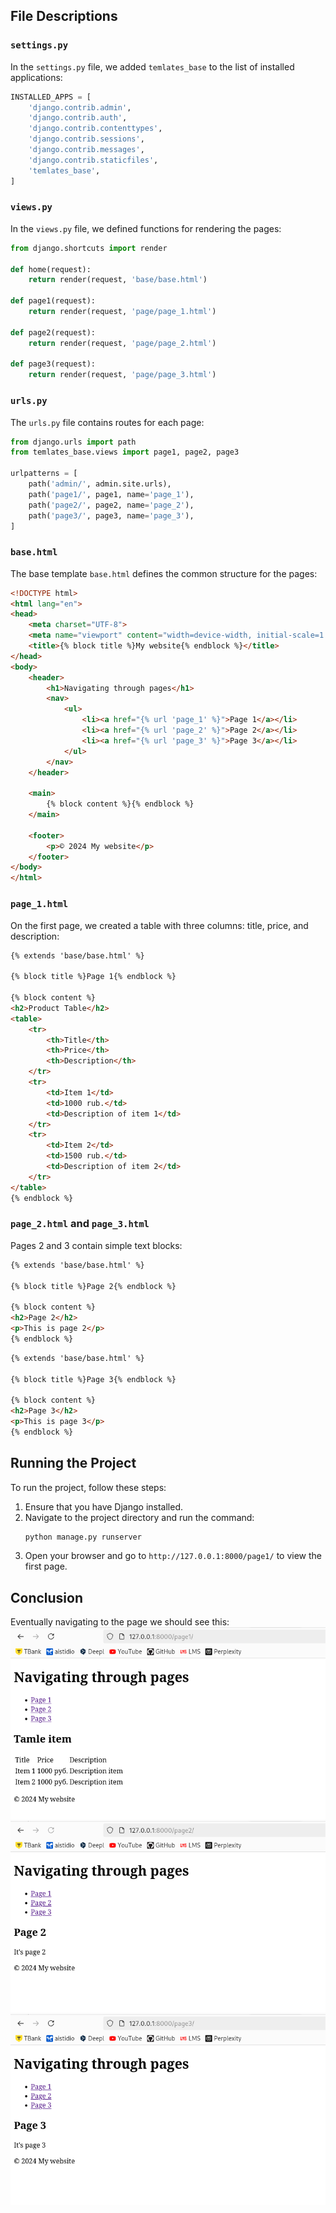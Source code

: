 ## File Descriptions

### `settings.py`

In the `settings.py` file, we added `temlates_base` to the list of installed applications:

```python
INSTALLED_APPS = [
    'django.contrib.admin',
    'django.contrib.auth',
    'django.contrib.contenttypes',
    'django.contrib.sessions',
    'django.contrib.messages',
    'django.contrib.staticfiles',
    'temlates_base',
]
```

### `views.py`

In the `views.py` file, we defined functions for rendering the pages:

```python
from django.shortcuts import render

def home(request):
    return render(request, 'base/base.html')

def page1(request):
    return render(request, 'page/page_1.html')

def page2(request):
    return render(request, 'page/page_2.html')

def page3(request):
    return render(request, 'page/page_3.html')
```

### `urls.py`

The `urls.py` file contains routes for each page:

```python
from django.urls import path
from temlates_base.views import page1, page2, page3

urlpatterns = [
    path('admin/', admin.site.urls),
    path('page1/', page1, name='page_1'),
    path('page2/', page2, name='page_2'),
    path('page3/', page3, name='page_3'),
]
```

### `base.html`

The base template `base.html` defines the common structure for the pages:

```html
<!DOCTYPE html>
<html lang="en">
<head>
    <meta charset="UTF-8">
    <meta name="viewport" content="width=device-width, initial-scale=1.0">
    <title>{% block title %}My website{% endblock %}</title>
</head>
<body>
    <header>
        <h1>Navigating through pages</h1>
        <nav>
            <ul>
                <li><a href="{% url 'page_1' %}">Page 1</a></li>
                <li><a href="{% url 'page_2' %}">Page 2</a></li>
                <li><a href="{% url 'page_3' %}">Page 3</a></li>
            </ul>
        </nav>
    </header>

    <main>
        {% block content %}{% endblock %}
    </main>

    <footer>
        <p>© 2024 My website</p>
    </footer>
</body>
</html>
```

### `page_1.html`

On the first page, we created a table with three columns: title, price, and description:

```html
{% extends 'base/base.html' %}

{% block title %}Page 1{% endblock %}

{% block content %}
<h2>Product Table</h2>
<table>
    <tr>
        <th>Title</th>
        <th>Price</th>
        <th>Description</th>
    </tr>
    <tr>
        <td>Item 1</td>
        <td>1000 rub.</td>
        <td>Description of item 1</td>
    </tr>
    <tr>
        <td>Item 2</td>
        <td>1500 rub.</td>
        <td>Description of item 2</td>
    </tr>
</table>
{% endblock %}
```

### `page_2.html` and `page_3.html`

Pages 2 and 3 contain simple text blocks:

```html
{% extends 'base/base.html' %}

{% block title %}Page 2{% endblock %}

{% block content %}
<h2>Page 2</h2>
<p>This is page 2</p>
{% endblock %}
```

```html
{% extends 'base/base.html' %}

{% block title %}Page 3{% endblock %}

{% block content %}
<h2>Page 3</h2>
<p>This is page 3</p>
{% endblock %}
```

## Running the Project

To run the project, follow these steps:

1. Ensure that you have Django installed.
2. Navigate to the project directory and run the command:
   ```bash
   python manage.py runserver
   ```
3. Open your browser and go to `http://127.0.0.1:8000/page1/` to view the first page.

## Conclusion

Eventually navigating to the page we should see this:
![page1](photo/page1.png)
![page1](photo/page2.png)
![page1](photo/page3.png)